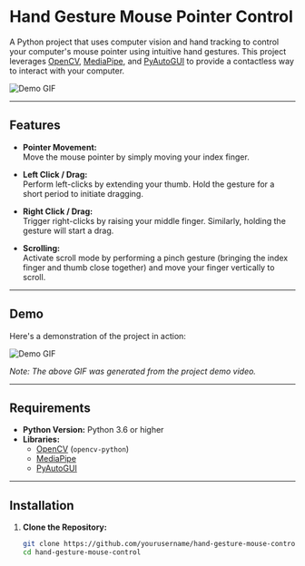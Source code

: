 # Hand Gesture Mouse Pointer Control

A Python project that uses computer vision and hand tracking to control your computer's mouse pointer using intuitive hand gestures. This project leverages [OpenCV](https://opencv.org/), [MediaPipe](https://mediapipe.dev/), and [PyAutoGUI](https://pyautogui.readthedocs.io/) to provide a contactless way to interact with your computer.

![Demo GIF](demo.gif)

---

## Features

- **Pointer Movement:**  
  Move the mouse pointer by simply moving your index finger.

- **Left Click / Drag:**  
  Perform left-clicks by extending your thumb. Hold the gesture for a short period to initiate dragging.

- **Right Click / Drag:**  
  Trigger right-clicks by raising your middle finger. Similarly, holding the gesture will start a drag.

- **Scrolling:**  
  Activate scroll mode by performing a pinch gesture (bringing the index finger and thumb close together) and move your finger vertically to scroll.

---

## Demo

Here's a demonstration of the project in action:

![Demo GIF](demo.gif)

*Note: The above GIF was generated from the project demo video.*

---

## Requirements

- **Python Version:** Python 3.6 or higher
- **Libraries:**
  - [OpenCV](https://pypi.org/project/opencv-python/) (`opencv-python`)
  - [MediaPipe](https://pypi.org/project/mediapipe/)
  - [PyAutoGUI](https://pypi.org/project/PyAutoGUI/)

---

## Installation

1. **Clone the Repository:**

   ```bash
   git clone https://github.com/yourusername/hand-gesture-mouse-control.git
   cd hand-gesture-mouse-control
